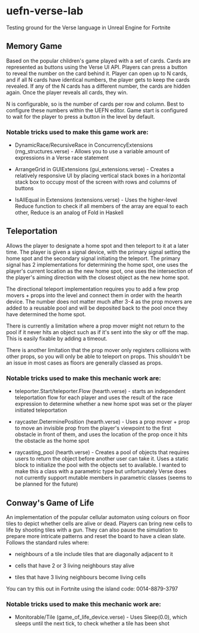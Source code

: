 # uefn-verse-lab
Testing ground for the Verse language in Unreal Engine for Fortnite

## Memory Game
Based on the popular children's game played with a set of cards. Cards are represented as buttons using the Verse UI API. Players can press a button to reveal the number on the card behind it. Player can open up to N cards, and if all N cards have identical numbers, the player gets to keep the cards revealed. If any of the N cards has a different number, the cards are hidden again. Once the player reveals all cards, they win.

N is configurable, so is the number of cards per row and column. Best to configure these numbers within the UEFN editor. Game start is configured to wait for the player to press a button in the level by default.

### Notable tricks used to make this game work are:

- DynamicRace/RecursiveRace in ConcurrencyExtensions (rng_structures.verse) - Allows you to use a variable amount of expressions in a Verse race statement

- ArrangeGrid in GUIExtensions (gui_extensions.verse) - Creates a relatively responsive UI by placing vertical stack boxes in a horizontal stack box to occupy most of the screen with rows and columns of buttons

- IsAllEqual in Extensions (extensions.verse) - Uses the higher-level Reduce function to check if all members of the array are equal to each other, Reduce is an analog of Fold in Haskell

## Teleportation
Allows the player to designate a home spot and then teleport to it at a later time. The player is given a signal device, with the primary signal setting the home spot and the secondary signal initiating the teleport. The primary signal has 2 implementations for determining the home spot, one uses the player's current location as the new home spot, one uses the intersection of the player's aiming direction with the closest object as the new home spot.

The directional teleport implementation requires you to add a few prop movers + props into the level and connect them in order with the hearth device. The number does not matter much after 3-4 as the prop movers are added to a reusable pool and will be deposited back to the pool once they have determined the home spot.

There is currently a limitation where a prop mover might not return to the pool if it never hits an object such as if it's sent into the sky or off the map. This is easily fixable by adding a timeout.

There is another limitation that the prop mover only registers collisions with other props, so you will only be able to teleport on props. This shouldn't be an issue in most cases as floors are generally classed as props.

### Notable tricks used to make this mechanic work are:

- teleporter.Start/teleporter.Flow (hearth.verse) - starts an independent teleportation flow for each player and uses the result of the race expression to determine whether a new home spot was set or the player initiated teleportation

- raycaster.DeterminePosition (hearth.verse) - Uses a prop mover + prop to move an invisible prop from the player's viewpoint to the first obstacle in front of them, and uses the location of the prop once it hits the obstacle as the home spot

- raycasting_pool (hearth.verse) - Creates a pool of objects that requires users to return the object before another user can take it. Uses a static block to initialize the pool with the objects set to available. I wanted to make this a class with a parametric type but unfortunately Verse does not currently support mutable members in parametric classes (seems to be planned for the future)

## Conway's Game of Life
An implementation of the popular cellular automaton using colours on floor tiles to depict whether cells are alive or dead. Players can bring new cells to life by shooting tiles with a gun. They can also pause the simulation to prepare more intricate patterns and reset the board to have a clean slate. Follows the standard rules where:

- neighbours of a tile include tiles that are diagonally adjacent to it

- cells that have 2 or 3 living neighbours stay alive

- tiles that have 3 living neighbours become living cells

You can try this out in Fortnite using the island code: 0014-8879-3797

### Notable tricks used to make this mechanic work are:

- Monitorable/Tile (game_of_life_device.verse) - Uses Sleep(0.0), which sleeps until the next tick, to check whether a tile has been shot